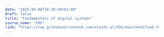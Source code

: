 ```yaml
---
date: "2025-04-06T18:30:49+02:00"
draft: false
title: "Fundamentals of digital systems"
course_name: "FDS"
link: "https://raw.githubusercontent.com/elazdi-al/FDS/main/modified_fds.pdf"
---
```

